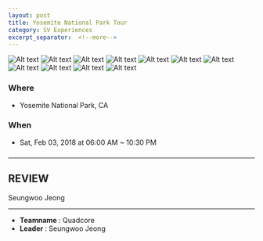 ```yaml
---
layout: post
title: Yosemite National Park Tour
category: SV Experiences
excerpt_separator:  <!--more-->
---
```


![Alt text](/assets/img/yo.JPG)
![Alt text](/assets/img/yo1.JPG)
![Alt text](/assets/img/yo2.jpg)
![Alt text](/assets/img/yo3.jpg)
![Alt text](/assets/img/yo4.JPG)
![Alt text](/assets/img/yo5.JPG)
![Alt text](/assets/img/yo6.JPG)
![Alt text](/assets/img/yo7.jpg)
![Alt text](/assets/img/yo8.jpg)
![Alt text](/assets/img/yo9.JPG)
![Alt text](/assets/img/yo11.jpg)

### Where
- Yosemite National Park, CA

### When
- Sat, Feb 03, 2018 at 06:00 AM ~ 10:30 PM

### 
 > 


 ### 
 > 

* * *

## REVIEW
<dl>
    <dt>Seungwoo Jeong</dt>
        <dd>
    </dd>
</dl>

* * *

- **Teamname** : Quadcore 
- **Leader** : Seungwoo Jeong




